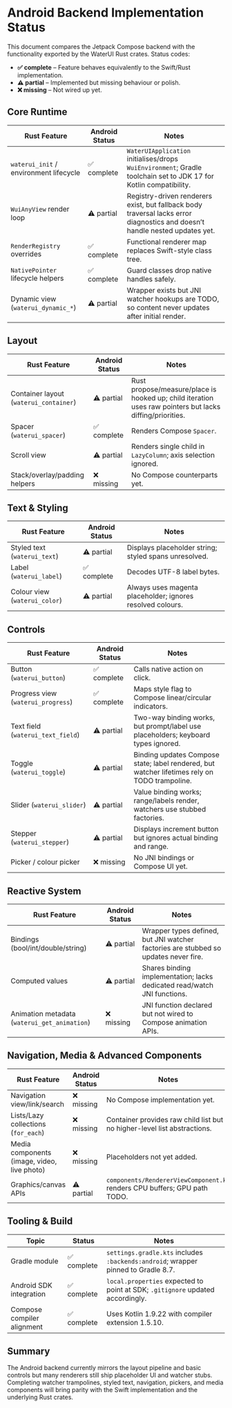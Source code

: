 # Android Backend Implementation Status

This document compares the Jetpack Compose backend with the functionality exported by the WaterUI Rust crates. Status codes:

- **✅ complete** – Feature behaves equivalently to the Swift/Rust implementation.
- **⚠️ partial** – Implemented but missing behaviour or polish.
- **❌ missing** – Not wired up yet.

## Core Runtime

| Rust Feature | Android Status | Notes |
| --- | --- | --- |
| `waterui_init` / environment lifecycle | ✅ complete | `WaterUIApplication` initialises/drops `WuiEnvironment`; Gradle toolchain set to JDK 17 for Kotlin compatibility. |
| `WuiAnyView` render loop | ⚠️ partial | Registry-driven renderers exist, but fallback body traversal lacks error diagnostics and doesn’t handle nested updates yet. |
| `RenderRegistry` overrides | ✅ complete | Functional renderer map replaces Swift-style class tree. |
| `NativePointer` lifecycle helpers | ✅ complete | Guard classes drop native handles safely. |
| Dynamic view (`waterui_dynamic_*`) | ⚠️ partial | Wrapper exists but JNI watcher hookups are TODO, so content never updates after initial render. |

## Layout

| Rust Feature | Android Status | Notes |
| --- | --- | --- |
| Container layout (`waterui_container`) | ⚠️ partial | Rust propose/measure/place is hooked up; child iteration uses raw pointers but lacks diffing/priorities. |
| Spacer (`waterui_spacer`) | ✅ complete | Renders Compose `Spacer`. |
| Scroll view | ⚠️ partial | Renders single child in `LazyColumn`; axis selection ignored. |
| Stack/overlay/padding helpers | ❌ missing | No Compose counterparts yet. |

## Text & Styling

| Rust Feature | Android Status | Notes |
| --- | --- | --- |
| Styled text (`waterui_text`) | ⚠️ partial | Displays placeholder string; styled spans unresolved. |
| Label (`waterui_label`) | ✅ complete | Decodes UTF-8 label bytes. |
| Colour view (`waterui_color`) | ⚠️ partial | Always uses magenta placeholder; ignores resolved colours. |

## Controls

| Rust Feature | Android Status | Notes |
| --- | --- | --- |
| Button (`waterui_button`) | ✅ complete | Calls native action on click. |
| Progress view (`waterui_progress`) | ✅ complete | Maps style flag to Compose linear/circular indicators. |
| Text field (`waterui_text_field`) | ⚠️ partial | Two-way binding works, but prompt/label use placeholders; keyboard types ignored. |
| Toggle (`waterui_toggle`) | ⚠️ partial | Binding updates Compose state; label rendered, but watcher lifetimes rely on TODO trampoline. |
| Slider (`waterui_slider`) | ⚠️ partial | Value binding works; range/labels render, watchers use stubbed factories. |
| Stepper (`waterui_stepper`) | ⚠️ partial | Displays increment button but ignores actual binding and range. |
| Picker / colour picker | ❌ missing | No JNI bindings or Compose UI yet. |

## Reactive System

| Rust Feature | Android Status | Notes |
| --- | --- | --- |
| Bindings (bool/int/double/string) | ⚠️ partial | Wrapper types defined, but JNI watcher factories are stubbed so updates never fire. |
| Computed values | ⚠️ partial | Shares binding implementation; lacks dedicated read/watch JNI functions. |
| Animation metadata (`waterui_get_animation`) | ❌ missing | JNI function declared but not wired to Compose animation APIs. |

## Navigation, Media & Advanced Components

| Rust Feature | Android Status | Notes |
| --- | --- | --- |
| Navigation view/link/search | ❌ missing | No Compose implementation yet. |
| Lists/Lazy collections (`for_each`) | ❌ missing | Container provides raw child list but no higher-level list abstractions. |
| Media components (image, video, live photo) | ❌ missing | Placeholders not yet added. |
| Graphics/canvas APIs | ⚠️ partial | `components/RendererViewComponent.kt` renders CPU buffers; GPU path TODO. |

## Tooling & Build

| Topic | Status | Notes |
| --- | --- | --- |
| Gradle module | ✅ complete | `settings.gradle.kts` includes `:backends:android`; wrapper pinned to Gradle 8.7. |
| Android SDK integration | ✅ complete | `local.properties` expected to point at SDK; `.gitignore` updated accordingly. |
| Compose compiler alignment | ✅ complete | Uses Kotlin 1.9.22 with compiler extension 1.5.10. |

## Summary

The Android backend currently mirrors the layout pipeline and basic controls but many renderers still ship placeholder UI and watcher stubs. Completing watcher trampolines, styled text, navigation, pickers, and media components will bring parity with the Swift implementation and the underlying Rust crates.
